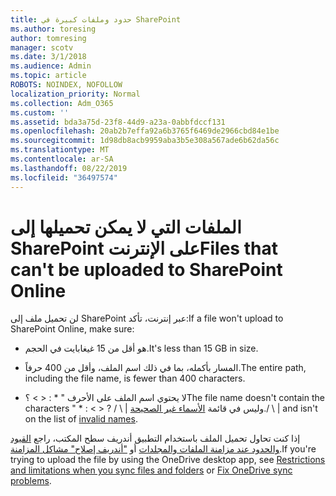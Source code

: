 ```yaml
---
title: حدود وملفات كبيرة في SharePoint
ms.author: toresing
author: tomresing
manager: scotv
ms.date: 3/1/2018
ms.audience: Admin
ms.topic: article
ROBOTS: NOINDEX, NOFOLLOW
localization_priority: Normal
ms.collection: Adm_O365
ms.custom: ''
ms.assetid: bda3a75d-23f8-44d9-a23a-0abbfdccf131
ms.openlocfilehash: 20ab2b7effa92a6b3765f6469de2966cbd84e1be
ms.sourcegitcommit: 1d98db8acb9959aba3b5e308a567ade6b62da56c
ms.translationtype: MT
ms.contentlocale: ar-SA
ms.lasthandoff: 08/22/2019
ms.locfileid: "36497574"
---
```

# <a name="files-that-cant-be-uploaded-to-sharepoint-online"></a><span data-ttu-id="629e4-102">الملفات التي لا يمكن تحميلها إلى SharePoint على الإنترنت</span><span class="sxs-lookup"><span data-stu-id="629e4-102">Files that can't be uploaded to SharePoint Online</span></span>

<span data-ttu-id="629e4-103">لن تحميل ملف إلى SharePoint عبر إنترنت، تأكد:</span><span class="sxs-lookup"><span data-stu-id="629e4-103">If a file won't upload to SharePoint Online, make sure:</span></span>
  
- <span data-ttu-id="629e4-104">هو أقل من 15 غيغابايت في الحجم.</span><span class="sxs-lookup"><span data-stu-id="629e4-104">It's less than 15 GB in size.</span></span>
    
- <span data-ttu-id="629e4-105">المسار بأكمله، بما في ذلك اسم الملف، وأقل من 400 حرفاً.</span><span class="sxs-lookup"><span data-stu-id="629e4-105">The entire path, including the file name, is fewer than 400 characters.</span></span>
    
- <span data-ttu-id="629e4-106">لا يحتوي اسم الملف على الأحرف " \* : \< \> ؟</span><span class="sxs-lookup"><span data-stu-id="629e4-106">The file name doesn't contain the characters " \* : \< \> ?</span></span> <span data-ttu-id="629e4-107">/ \ | وليس في قائمة [الأسماء غير الصحيحة](https://go.microsoft.com/fwlink/?linkid=866430).</span><span class="sxs-lookup"><span data-stu-id="629e4-107">/ \ | and isn't on the list of [invalid names](https://go.microsoft.com/fwlink/?linkid=866430).</span></span>
    
<span data-ttu-id="629e4-108">إذا كنت تحاول تحميل الملف باستخدام التطبيق أندريف سطح المكتب، راجع [القيود والحدود عند مزامنة الملفات والمجلدات](http://go.microsoft.com/fwlink/p/?LinkID=717734) أو ["أندريف إصلاح" مشاكل المزامنة](https://go.microsoft.com/fwlink/?linkid=866431).</span><span class="sxs-lookup"><span data-stu-id="629e4-108">If you're trying to upload the file by using the OneDrive desktop app, see [Restrictions and limitations when you sync files and folders](http://go.microsoft.com/fwlink/p/?LinkID=717734) or [Fix OneDrive sync problems](https://go.microsoft.com/fwlink/?linkid=866431).</span></span>
  

